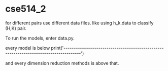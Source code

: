 # cse514_2
for different pairs use different data files. like using h_k.data to classify (H,K) pair.

To run the models, enter data.py.

every model is below print('--------------------------------------------------------------------------------------')

and every dimension reduction methods is above that.
